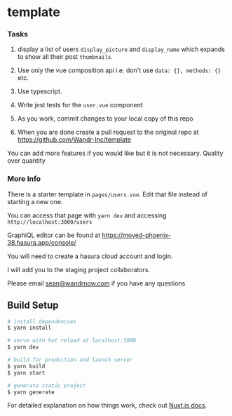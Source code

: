 # template

### Tasks
1. display a list of users `display_picture` and `display_name` which expands to show all their post `thumbnails`.

2. Use only the vue composition api i.e. don't use `data: {}, methods: {}` etc.

3. Use typescript.

4. Write jest tests for the `user.vue` component

5. As you work, commit changes to your local copy of this repo

6. When you are done create a pull request to the original repo at https://github.com/Wandr-Inc/template

You can add more features if you would like but it is not necessary. Quality over quantity

### More Info
There is a starter template in `pages/users.vue`. Edit that file instead of starting a new one.

You can access that page with `yarn dev` and accessing `http://localhost:3000/users`

GraphiQL editor can be found at https://moved-phoenix-38.hasura.app/console/

You will need to create a hasura cloud account and login.

I will add you to the staging project collaborators.

Please email sean@wandrnow.com if you have any questions

## Build Setup

```bash
# install dependencies
$ yarn install

# serve with hot reload at localhost:3000
$ yarn dev

# build for production and launch server
$ yarn build
$ yarn start

# generate static project
$ yarn generate
```

For detailed explanation on how things work, check out [Nuxt.js docs](https://nuxtjs.org).
